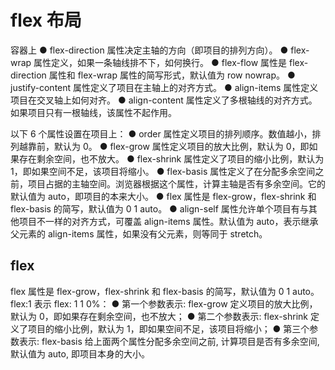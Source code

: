 # flex 布局

容器上
● flex-direction 属性决定主轴的方向（即项目的排列方向）。
● flex-wrap 属性定义，如果一条轴线排不下，如何换行。
● flex-flow 属性是 flex-direction 属性和 flex-wrap 属性的简写形式，默认值为 row nowrap。
● justify-content 属性定义了项目在主轴上的对齐方式。
● align-items 属性定义项目在交叉轴上如何对齐。
● align-content 属性定义了多根轴线的对齐方式。如果项目只有一根轴线，该属性不起作用。

以下 6 个属性设置在项目上：
● order 属性定义项目的排列顺序。数值越小，排列越靠前，默认为 0。
● flex-grow 属性定义项目的放大比例，默认为 0，即如果存在剩余空间，也不放大。
● flex-shrink 属性定义了项目的缩小比例，默认为 1，即如果空间不足，该项目将缩小。
● flex-basis 属性定义了在分配多余空间之前，项目占据的主轴空间。浏览器根据这个属性，计算主轴是否有多余空间。它的默认值为 auto，即项目的本来大小。
● flex 属性是 flex-grow，flex-shrink 和 flex-basis 的简写，默认值为 0 1 auto。
● align-self 属性允许单个项目有与其他项目不一样的对齐方式，可覆盖 align-items 属性。默认值为 auto，表示继承父元素的 align-items 属性，如果没有父元素，则等同于 stretch。

## flex

flex 属性是 flex-grow，flex-shrink 和 flex-basis 的简写，默认值为 0 1 auto。flex:1 表示 flex: 1 1 0%：
● 第一个参数表示: flex-grow 定义项目的放大比例，默认为 0，即如果存在剩余空间，也不放大；
● 第二个参数表示: flex-shrink 定义了项目的缩小比例，默认为 1，即如果空间不足，该项目将缩小；
● 第三个参数表示: flex-basis 给上面两个属性分配多余空间之前, 计算项目是否有多余空间, 默认值为 auto, 即项目本身的大小。
